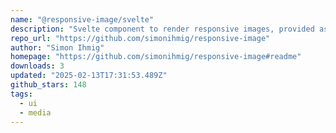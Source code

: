 ```yaml
---
name: "@responsive-image/svelte"
description: "Svelte component to render responsive images, provided as locally processed images or loaded remotely from Image CDNs"
repo_url: "https://github.com/simonihmig/responsive-image"
author: "Simon Ihmig"
homepage: "https://github.com/simonihmig/responsive-image#readme"
downloads: 3
updated: "2025-02-13T17:31:53.489Z"
github_stars: 148
tags: 
  - ui
  - media
---
```

